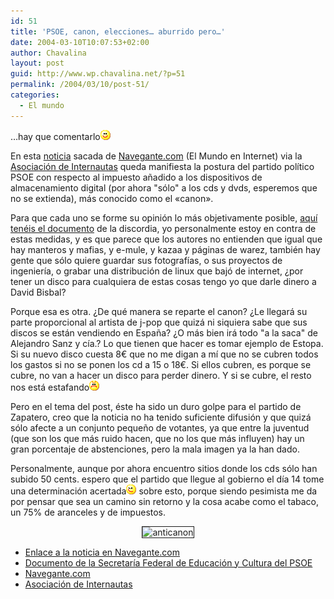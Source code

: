```yaml
---
id: 51
title: 'PSOE, canon, elecciones… aburrido pero…'
date: 2004-03-10T10:07:53+02:00
author: Chavalina
layout: post
guid: http://www.wp.chavalina.net/?p=51
permalink: /2004/03/10/post-51/
categories:
  - El mundo
---
```

…hay que comentarlo![emo](/imagenes/emoticonos/sonrisa.gif) 

En esta <a href="http://www.el-mundo.es/navegante/2004/03/10/esociedad/1078913872.html" target="_blank">noticia</a> sacada de <a href="http://www.navegante.com" target="_blank">Navegante.com</a> (El Mundo en Internet) via la <a href="http://www.internautas.org/" target="_blank">Asociaci&oacute;n de Internautas</a> queda manifiesta la postura del partido pol&iacute;tico PSOE con respecto al impuesto a&ntilde;adido a los dispositivos de almacenamiento digital (por ahora "s&oacute;lo" a los cds y dvds, esperemos que no se extienda), más conocido como el <span title="put* canon" class="anotacion">«canon».</span>

Para que cada uno se forme su opini&oacute;n lo más objetivamente posible, <a href="http://www.elmundo.es/navegante/2004/03/10/esociedad/1078936652.html" target="_blank">aqu&iacute; tenéis el documento</a> de la discordia, yo personalmente estoy en contra de estas medidas, y es que parece que los autores no entienden que igual que hay manteros y mafias, y e-mule, y kazaa y páginas de warez, también hay gente que s&oacute;lo quiere guardar sus fotograf&iacute;as, o sus proyectos de ingenier&iacute;a, o grabar una distribuci&oacute;n de linux que baj&oacute; de internet, &iquest;por tener un disco para cualquiera de estas cosas tengo yo que darle dinero a David Bisbal?

Porque esa es otra. &iquest;De qué manera se reparte el canon? &iquest;Le llegará su parte proporcional al artista de j-pop que quizá ni siquiera sabe que sus discos se están vendiendo en Espa&ntilde;a? &iquest;O más bien irá todo "a la saca" de Alejandro Sanz y c&iacute;a.? Lo que tienen que hacer es tomar ejemplo de Estopa. Si su nuevo disco cuesta 8&euro; que no me digan a m&iacute; que no se cubren todos los gastos si no se ponen los cd a 15 o 18&euro;. Si ellos cubren, es porque se cubre, no van a hacer un disco para perder dinero. Y si se cubre, el resto nos está estafando![emo](/imagenes/emoticonos/enfadado.gif) 

Pero en el tema del post, éste ha sido un duro golpe para el partido de Zapatero, creo que la noticia no ha tenido suficiente difusi&oacute;n y que quizá s&oacute;lo afecte a un conjunto peque&ntilde;o de votantes, ya que entre la juventud (que son los que más ruido hacen, que no los que más influyen) hay un gran porcentaje de abstenciones, pero la mala imagen ya la han dado.

Personalmente, aunque por ahora encuentro sitios donde los cds s&oacute;lo han subido 50 cents. espero que el partido que llegue al gobierno el d&iacute;a 14 tome una determinaci&oacute;n <span title="eliminar el canon" class="anotacion">acertada</span>![emo](/imagenes/emoticonos/guino.gif) sobre esto, porque siendo pesimista me da por pensar que sea un camino sin retorno y la cosa acabe como el tabaco, un 75% de aranceles y de impuestos. 

<p align="center">
  <img src="http://antisgae.internautas.org/miror-anticanon/graficos/anticanon-p.gif" border="1"  alt="anticanon" />
</p>

  * <a href="http://www.el-mundo.es/navegante/2004/03/10/esociedad/1078913872.html" target="_blank">Enlace a la noticia en Navegante.com</a>
  * <a href="http://www.elmundo.es/navegante/2004/03/10/esociedad/1078936652.html" target="_blank">Documento de la Secretar&iacute;a Federal de Educaci&oacute;n y Cultura del PSOE</a>
  * <a href="http://www.navegante.com" target="_blank">Navegante.com</a>
  * <a href="http://www.internautas.org/" target="_blank">Asociaci&oacute;n de Internautas</a>